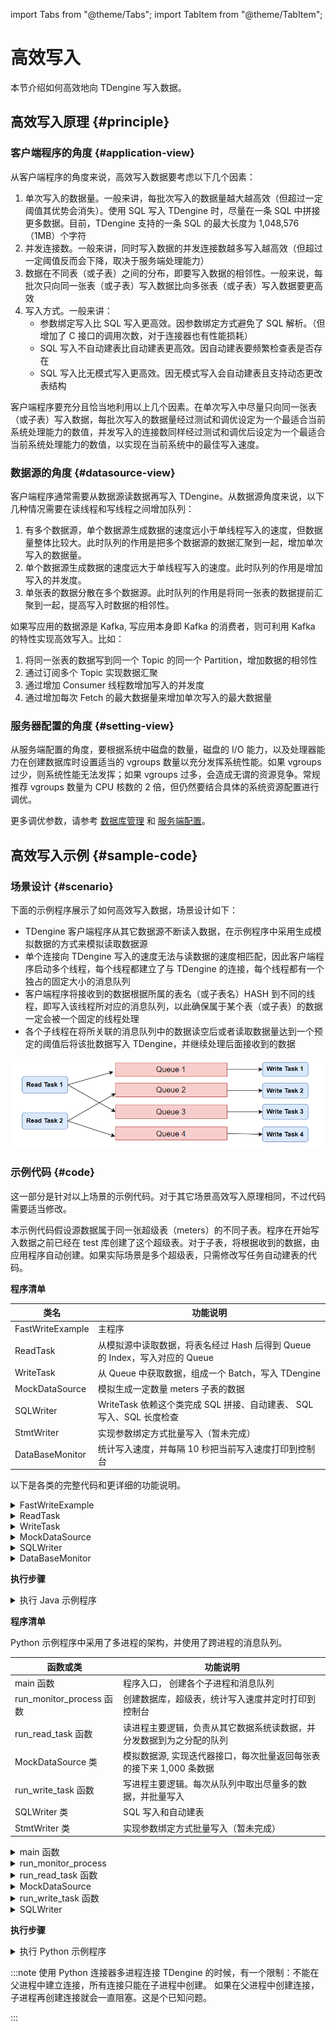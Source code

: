 import Tabs from "@theme/Tabs";
import TabItem from "@theme/TabItem";

# 高效写入

本节介绍如何高效地向 TDengine 写入数据。

## 高效写入原理 {#principle}

### 客户端程序的角度 {#application-view}

从客户端程序的角度来说，高效写入数据要考虑以下几个因素：

1. 单次写入的数据量。一般来讲，每批次写入的数据量越大越高效（但超过一定阈值其优势会消失）。使用 SQL 写入 TDengine 时，尽量在一条 SQL 中拼接更多数据。目前，TDengine 支持的一条 SQL 的最大长度为 1,048,576（1MB）个字符
2. 并发连接数。一般来讲，同时写入数据的并发连接数越多写入越高效（但超过一定阈值反而会下降，取决于服务端处理能力）
3. 数据在不同表（或子表）之间的分布，即要写入数据的相邻性。一般来说，每批次只向同一张表（或子表）写入数据比向多张表（或子表）写入数据要更高效
4. 写入方式。一般来讲：
   - 参数绑定写入比 SQL 写入更高效。因参数绑定方式避免了 SQL 解析。（但增加了 C 接口的调用次数，对于连接器也有性能损耗）
   - SQL 写入不自动建表比自动建表更高效。因自动建表要频繁检查表是否存在
   - SQL 写入比无模式写入更高效。因无模式写入会自动建表且支持动态更改表结构

客户端程序要充分且恰当地利用以上几个因素。在单次写入中尽量只向同一张表（或子表）写入数据，每批次写入的数据量经过测试和调优设定为一个最适合当前系统处理能力的数值，并发写入的连接数同样经过测试和调优后设定为一个最适合当前系统处理能力的数值，以实现在当前系统中的最佳写入速度。

### 数据源的角度 {#datasource-view}

客户端程序通常需要从数据源读数据再写入 TDengine。从数据源角度来说，以下几种情况需要在读线程和写线程之间增加队列：

1. 有多个数据源，单个数据源生成数据的速度远小于单线程写入的速度，但数据量整体比较大。此时队列的作用是把多个数据源的数据汇聚到一起，增加单次写入的数据量。
2. 单个数据源生成数据的速度远大于单线程写入的速度。此时队列的作用是增加写入的并发度。
3. 单张表的数据分散在多个数据源。此时队列的作用是将同一张表的数据提前汇聚到一起，提高写入时数据的相邻性。

如果写应用的数据源是 Kafka, 写应用本身即 Kafka 的消费者，则可利用 Kafka 的特性实现高效写入。比如：

1. 将同一张表的数据写到同一个 Topic 的同一个 Partition，增加数据的相邻性
2. 通过订阅多个 Topic 实现数据汇聚
3. 通过增加 Consumer 线程数增加写入的并发度
4. 通过增加每次 Fetch 的最大数据量来增加单次写入的最大数据量

### 服务器配置的角度 {#setting-view}

从服务端配置的角度，要根据系统中磁盘的数量，磁盘的 I/O 能力，以及处理器能力在创建数据库时设置适当的 vgroups 数量以充分发挥系统性能。如果 vgroups 过少，则系统性能无法发挥；如果 vgroups 过多，会造成无谓的资源竞争。常规推荐 vgroups 数量为 CPU 核数的 2 倍，但仍然要结合具体的系统资源配置进行调优。

更多调优参数，请参考 [数据库管理](../../../taos-sql/database) 和 [服务端配置](../../../reference/config)。

## 高效写入示例 {#sample-code}

### 场景设计 {#scenario}

下面的示例程序展示了如何高效写入数据，场景设计如下：

- TDengine 客户端程序从其它数据源不断读入数据，在示例程序中采用生成模拟数据的方式来模拟读取数据源
- 单个连接向 TDengine 写入的速度无法与读数据的速度相匹配，因此客户端程序启动多个线程，每个线程都建立了与 TDengine 的连接，每个线程都有一个独占的固定大小的消息队列
- 客户端程序将接收到的数据根据所属的表名（或子表名）HASH 到不同的线程，即写入该线程所对应的消息队列，以此确保属于某个表（或子表）的数据一定会被一个固定的线程处理
- 各个子线程在将所关联的消息队列中的数据读空后或者读取数据量达到一个预定的阈值后将该批数据写入 TDengine，并继续处理后面接收到的数据

![TDengine 高效写入示例场景的线程模型](highvolume.webp)

### 示例代码 {#code}

这一部分是针对以上场景的示例代码。对于其它场景高效写入原理相同，不过代码需要适当修改。

本示例代码假设源数据属于同一张超级表（meters）的不同子表。程序在开始写入数据之前已经在 test 库创建了这个超级表。对于子表，将根据收到的数据，由应用程序自动创建。如果实际场景是多个超级表，只需修改写任务自动建表的代码。

<Tabs defaultValue="java" groupId="lang">
<TabItem label="Java" value="java">

**程序清单**

| 类名             | 功能说明                                                                    |
| ---------------- | --------------------------------------------------------------------------- |
| FastWriteExample | 主程序                                                                      |
| ReadTask         | 从模拟源中读取数据，将表名经过 Hash 后得到 Queue 的 Index，写入对应的 Queue |
| WriteTask        | 从 Queue 中获取数据，组成一个 Batch，写入 TDengine                          |
| MockDataSource   | 模拟生成一定数量 meters 子表的数据                                          |
| SQLWriter        | WriteTask 依赖这个类完成 SQL 拼接、自动建表、 SQL 写入、SQL 长度检查        |
| StmtWriter       | 实现参数绑定方式批量写入（暂未完成）                                        |
| DataBaseMonitor  | 统计写入速度，并每隔 10 秒把当前写入速度打印到控制台                        |

以下是各类的完整代码和更详细的功能说明。

<details>
<summary>FastWriteExample</summary>
主程序负责：

1. 创建消息队列
2. 启动写线程
3. 启动读线程
4. 每隔 10 秒统计一次写入速度

主程序默认暴露了 4 个参数，每次启动程序都可调节，用于测试和调优：

1. 读线程个数。默认为 1。
2. 写线程个数。默认为 3。
3. 模拟生成的总表数。默认为 1,000。将会平分给各个读线程。如果总表数较大，建表需要花费较长，开始统计的写入速度可能较慢。
4. 每批最多写入记录数量。默认为 3,000。

队列容量（taskQueueCapacity）也是与性能有关的参数，可通过修改程序调节。一般来讲，队列容量越大，入队被阻塞的概率越小，队列的吞吐量越大，但是内存占用也会越大。示例程序默认值已经设置地足够大。

```java
package com.taos.example.highvolume;

import org.slf4j.Logger;
import org.slf4j.LoggerFactory;

import java.sql.*;
import java.util.ArrayList;
import java.util.List;
import java.util.concurrent.ArrayBlockingQueue;
import java.util.concurrent.BlockingQueue;


public class FastWriteExample {
    final static Logger logger = LoggerFactory.getLogger(FastWriteExample.class);

    final static int taskQueueCapacity = 1000000;
    final static List<BlockingQueue<String>> taskQueues = new ArrayList<>();
    final static List<ReadTask> readTasks = new ArrayList<>();
    final static List<WriteTask> writeTasks = new ArrayList<>();
    final static DataBaseMonitor databaseMonitor = new DataBaseMonitor();

    public static void stopAll() {
        logger.info("shutting down");
        readTasks.forEach(task -> task.stop());
        writeTasks.forEach(task -> task.stop());
        databaseMonitor.close();
    }

    public static void main(String[] args) throws InterruptedException, SQLException {
        int readTaskCount = args.length > 0 ? Integer.parseInt(args[0]) : 1;
        int writeTaskCount = args.length > 1 ? Integer.parseInt(args[1]) : 3;
        int tableCount = args.length > 2 ? Integer.parseInt(args[2]) : 1000;
        int maxBatchSize = args.length > 3 ? Integer.parseInt(args[3]) : 3000;

        logger.info("readTaskCount={}, writeTaskCount={} tableCount={} maxBatchSize={}",
                readTaskCount, writeTaskCount, tableCount, maxBatchSize);

        databaseMonitor.init().prepareDatabase();

        // Create task queues, whiting tasks and start writing threads.
        for (int i = 0; i < writeTaskCount; ++i) {
            BlockingQueue<String> queue = new ArrayBlockingQueue<>(taskQueueCapacity);
            taskQueues.add(queue);
            WriteTask task = new WriteTask(queue, maxBatchSize);
            Thread t = new Thread(task);
            t.setName("WriteThread-" + i);
            t.start();
        }

        // create reading tasks and start reading threads
        int tableCountPerTask = tableCount / readTaskCount;
        for (int i = 0; i < readTaskCount; ++i) {
            ReadTask task = new ReadTask(i, taskQueues, tableCountPerTask);
            Thread t = new Thread(task);
            t.setName("ReadThread-" + i);
            t.start();
        }

        Runtime.getRuntime().addShutdownHook(new Thread(FastWriteExample::stopAll));

        long lastCount = 0;
        while (true) {
            Thread.sleep(10000);
            long numberOfTable = databaseMonitor.getTableCount();
            long count = databaseMonitor.count();
            logger.info("numberOfTable={} count={} speed={}", numberOfTable, count, (count - lastCount) / 10);
            lastCount = count;
        }
    }
}
```

[查看源码](https://github.com/taosdata/TDengine/blob/main/docs/examples/java/src/main/java/com/taos/example/highvolume/FastWriteExample.java)

</details>

<details>
<summary>ReadTask</summary>

读任务负责从数据源读数据。每个读任务都关联了一个模拟数据源。每个模拟数据源可生成一点数量表的数据。不同的模拟数据源生成不同表的数据。

读任务采用阻塞的方式写消息队列。也就是说，一旦队列满了，写操作就会阻塞。

```java
package com.taos.example.highvolume;

import org.slf4j.Logger;
import org.slf4j.LoggerFactory;

import java.util.Iterator;
import java.util.List;
import java.util.concurrent.BlockingQueue;

class ReadTask implements Runnable {
    private final static Logger logger = LoggerFactory.getLogger(ReadTask.class);
    private final int taskId;
    private final List<BlockingQueue<String>> taskQueues;
    private final int queueCount;
    private final int tableCount;
    private boolean active = true;

    public ReadTask(int readTaskId, List<BlockingQueue<String>> queues, int tableCount) {
        this.taskId = readTaskId;
        this.taskQueues = queues;
        this.queueCount = queues.size();
        this.tableCount = tableCount;
    }

    /**
     * Assign data received to different queues.
     * Here we use the suffix number in table name.
     * You are expected to define your own rule in practice.
     *
     * @param line record received
     * @return which queue to use
     */
    public int getQueueId(String line) {
        String tbName = line.substring(0, line.indexOf(',')); // For example: tb1_101
        String suffixNumber = tbName.split("_")[1];
        return Integer.parseInt(suffixNumber) % this.queueCount;
    }

    @Override
    public void run() {
        logger.info("started");
        Iterator<String> it = new MockDataSource("tb" + this.taskId, tableCount);
        try {
            while (it.hasNext() && active) {
                String line = it.next();
                int queueId = getQueueId(line);
                taskQueues.get(queueId).put(line);
            }
        } catch (Exception e) {
            logger.error("Read Task Error", e);
        }
    }

    public void stop() {
        logger.info("stop");
        this.active = false;
    }
}
```

[查看源码](https://github.com/taosdata/TDengine/blob/main/docs/examples/java/src/main/java/com/taos/example/highvolume/ReadTask.java)

</details>

<details>
<summary>WriteTask</summary>

```java
package com.taos.example.highvolume;

import org.slf4j.Logger;
import org.slf4j.LoggerFactory;

import java.util.concurrent.BlockingQueue;

class WriteTask implements Runnable {
    private final static Logger logger = LoggerFactory.getLogger(WriteTask.class);
    private final int maxBatchSize;

    // the queue from which this writing task get raw data.
    private final BlockingQueue<String> queue;

    // A flag indicate whether to continue.
    private boolean active = true;

    public WriteTask(BlockingQueue<String> taskQueue, int maxBatchSize) {
        this.queue = taskQueue;
        this.maxBatchSize = maxBatchSize;
    }

    @Override
    public void run() {
        logger.info("started");
        String line = null; // data getting from the queue just now.
        SQLWriter writer = new SQLWriter(maxBatchSize);
        try {
            writer.init();
            while (active) {
                line = queue.poll();
                if (line != null) {
                    // parse raw data and buffer the data.
                    writer.processLine(line);
                } else if (writer.hasBufferedValues()) {
                    // write data immediately if no more data in the queue
                    writer.flush();
                } else {
                    // sleep a while to avoid high CPU usage if no more data in the queue and no buffered records, .
                    Thread.sleep(100);
                }
            }
            if (writer.hasBufferedValues()) {
                writer.flush();
            }
        } catch (Exception e) {
            String msg = String.format("line=%s, bufferedCount=%s", line, writer.getBufferedCount());
            logger.error(msg, e);
        } finally {
            writer.close();
        }
    }

    public void stop() {
        logger.info("stop");
        this.active = false;
    }
}
```

[查看源码](https://github.com/taosdata/TDengine/blob/main/docs/examples/java/src/main/java/com/taos/example/highvolume/WriteTask.java)

</details>

<details>

<summary>MockDataSource</summary>

```java
package com.taos.example.highvolume;

import java.util.Iterator;

/**
 * Generate test data
 */
class MockDataSource implements Iterator {
    private String tbNamePrefix;
    private int tableCount;
    private long maxRowsPerTable = 1000000000L;

    // 100 milliseconds between two neighbouring rows.
    long startMs = System.currentTimeMillis() - maxRowsPerTable * 100;
    private int currentRow = 0;
    private int currentTbId = -1;

    // mock values
    String[] location = {"California.LosAngeles", "California.SanDiego", "California.SanJose", "California.Campbell", "California.SanFrancisco"};
    float[] current = {8.8f, 10.7f, 9.9f, 8.9f, 9.4f};
    int[] voltage = {119, 116, 111, 113, 118};
    float[] phase = {0.32f, 0.34f, 0.33f, 0.329f, 0.141f};

    public MockDataSource(String tbNamePrefix, int tableCount) {
        this.tbNamePrefix = tbNamePrefix;
        this.tableCount = tableCount;
    }

    @Override
    public boolean hasNext() {
        currentTbId += 1;
        if (currentTbId == tableCount) {
            currentTbId = 0;
            currentRow += 1;
        }
        return currentRow < maxRowsPerTable;
    }

    @Override
    public String next() {
        long ts = startMs + 100 * currentRow;
        int groupId = currentTbId % 5 == 0 ? currentTbId / 5 : currentTbId / 5 + 1;
        StringBuilder sb = new StringBuilder(tbNamePrefix + "_" + currentTbId + ","); // tbName
        sb.append(ts).append(','); // ts
        sb.append(current[currentRow % 5]).append(','); // current
        sb.append(voltage[currentRow % 5]).append(','); // voltage
        sb.append(phase[currentRow % 5]).append(','); // phase
        sb.append(location[currentRow % 5]).append(','); // location
        sb.append(groupId); // groupID

        return sb.toString();
    }
}

```

[查看源码](https://github.com/taosdata/TDengine/blob/main/docs/examples/java/src/main/java/com/taos/example/highvolume/MockDataSource.java)

</details>

<details>

<summary>SQLWriter</summary>

SQLWriter 类封装了拼 SQL 和写数据的逻辑。注意，所有的表都没有提前创建，而是在 catch 到表不存在异常的时候，再以超级表为模板批量建表，然后重新执行 INSERT 语句。对于其它异常，这里简单地记录当时执行的 SQL 语句到日志中，你也可以记录更多线索到日志，已便排查错误和故障恢复。

```java
package com.taos.example.highvolume;

import org.slf4j.Logger;
import org.slf4j.LoggerFactory;

import java.sql.*;
import java.util.HashMap;
import java.util.Map;

/**
 * A helper class encapsulate the logic of writing using SQL.
 * <p>
 * The main interfaces are two methods:
 * <ol>
 *     <li>{@link SQLWriter#processLine}, which receive raw lines from WriteTask and group them by table names.</li>
 *     <li>{@link  SQLWriter#flush}, which assemble INSERT statement and execute it.</li>
 * </ol>
 * <p>
 * There is a technical skill worth mentioning: we create table as needed when "table does not exist" error occur instead of creating table automatically using syntax "INSET INTO tb USING stb".
 * This ensure that checking table existence is a one-time-only operation.
 * </p>
 *
 * </p>
 */
public class SQLWriter {
    final static Logger logger = LoggerFactory.getLogger(SQLWriter.class);

    private Connection conn;
    private Statement stmt;

    /**
     * current number of buffered records
     */
    private int bufferedCount = 0;
    /**
     * Maximum number of buffered records.
     * Flush action will be triggered if bufferedCount reached this value,
     */
    private int maxBatchSize;


    /**
     * Maximum SQL length.
     */
    private int maxSQLLength = 800_000;

    /**
     * Map from table name to column values. For example:
     * "tb001" -> "(1648432611249,2.1,114,0.09) (1648432611250,2.2,135,0.2)"
     */
    private Map<String, String> tbValues = new HashMap<>();

    /**
     * Map from table name to tag values in the same order as creating stable.
     * Used for creating table.
     */
    private Map<String, String> tbTags = new HashMap<>();

    public SQLWriter(int maxBatchSize) {
        this.maxBatchSize = maxBatchSize;
    }


    /**
     * Get Database Connection
     *
     * @return Connection
     * @throws SQLException
     */
    private static Connection getConnection() throws SQLException {
        String jdbcURL = System.getenv("TDENGINE_JDBC_URL");
        return DriverManager.getConnection(jdbcURL);
    }

    /**
     * Create Connection and Statement
     *
     * @throws SQLException
     */
    public void init() throws SQLException {
        conn = getConnection();
        stmt = conn.createStatement();
        stmt.execute("use test");
    }

    /**
     * Convert raw data to SQL fragments, group them by table name and cache them in a HashMap.
     * Trigger writing when number of buffered records reached maxBachSize.
     *
     * @param line raw data get from task queue in format: tbName,ts,current,voltage,phase,location,groupId
     */
    public void processLine(String line) throws SQLException {
        bufferedCount += 1;
        int firstComma = line.indexOf(',');
        String tbName = line.substring(0, firstComma);
        int lastComma = line.lastIndexOf(',');
        int secondLastComma = line.lastIndexOf(',', lastComma - 1);
        String value = "(" + line.substring(firstComma + 1, secondLastComma) + ") ";
        if (tbValues.containsKey(tbName)) {
            tbValues.put(tbName, tbValues.get(tbName) + value);
        } else {
            tbValues.put(tbName, value);
        }
        if (!tbTags.containsKey(tbName)) {
            String location = line.substring(secondLastComma + 1, lastComma);
            String groupId = line.substring(lastComma + 1);
            String tagValues = "('" + location + "'," + groupId + ')';
            tbTags.put(tbName, tagValues);
        }
        if (bufferedCount == maxBatchSize) {
            flush();
        }
    }


    /**
     * Assemble INSERT statement using buffered SQL fragments in Map {@link SQLWriter#tbValues} and execute it.
     * In case of "Table does not exit" exception, create all tables in the sql and retry the sql.
     */
    public void flush() throws SQLException {
        StringBuilder sb = new StringBuilder("INSERT INTO ");
        for (Map.Entry<String, String> entry : tbValues.entrySet()) {
            String tableName = entry.getKey();
            String values = entry.getValue();
            String q = tableName + " values " + values + " ";
            if (sb.length() + q.length() > maxSQLLength) {
                executeSQL(sb.toString());
                logger.warn("increase maxSQLLength or decrease maxBatchSize to gain better performance");
                sb = new StringBuilder("INSERT INTO ");
            }
            sb.append(q);
        }
        executeSQL(sb.toString());
        tbValues.clear();
        bufferedCount = 0;
    }

    private void executeSQL(String sql) throws SQLException {
        try {
            stmt.executeUpdate(sql);
        } catch (SQLException e) {
            // convert to error code defined in taoserror.h
            int errorCode = e.getErrorCode() & 0xffff;
            if (errorCode == 0x2603) {
                // Table does not exist
                createTables();
                executeSQL(sql);
            } else {
                logger.error("Execute SQL: {}", sql);
                throw e;
            }
        } catch (Throwable throwable) {
            logger.error("Execute SQL: {}", sql);
            throw throwable;
        }
    }

    /**
     * Create tables in batch using syntax:
     * <p>
     * CREATE TABLE [IF NOT EXISTS] tb_name1 USING stb_name TAGS (tag_value1, ...) [IF NOT EXISTS] tb_name2 USING stb_name TAGS (tag_value2, ...) ...;
     * </p>
     */
    private void createTables() throws SQLException {
        StringBuilder sb = new StringBuilder("CREATE TABLE ");
        for (String tbName : tbValues.keySet()) {
            String tagValues = tbTags.get(tbName);
            sb.append("IF NOT EXISTS ").append(tbName).append(" USING meters TAGS ").append(tagValues).append(" ");
        }
        String sql = sb.toString();
        try {
            stmt.executeUpdate(sql);
        } catch (Throwable throwable) {
            logger.error("Execute SQL: {}", sql);
            throw throwable;
        }
    }

    public boolean hasBufferedValues() {
        return bufferedCount > 0;
    }

    public int getBufferedCount() {
        return bufferedCount;
    }

    public void close() {
        try {
            stmt.close();
        } catch (SQLException e) {
        }
        try {
            conn.close();
        } catch (SQLException e) {
        }
    }
}
```

[查看源码](https://github.com/taosdata/TDengine/blob/main/docs/examples/java/src/main/java/com/taos/example/highvolume/SQLWriter.java)

</details>

<details>

<summary>DataBaseMonitor</summary>

```java
package com.taos.example.highvolume;

import java.sql.*;

/**
 * Prepare target database.
 * Count total records in database periodically so that we can estimate the writing speed.
 */
public class DataBaseMonitor {
    private Connection conn;
    private Statement stmt;

    public DataBaseMonitor init() throws SQLException {
        if (conn == null) {
            String jdbcURL = System.getenv("TDENGINE_JDBC_URL");
            conn = DriverManager.getConnection(jdbcURL);
            stmt = conn.createStatement();
        }
        return this;
    }

    public void close() {
        try {
            stmt.close();
        } catch (SQLException e) {
        }
        try {
            conn.close();
        } catch (SQLException e) {
        }
    }

    public void prepareDatabase() throws SQLException {
        stmt.execute("DROP DATABASE IF EXISTS test");
        stmt.execute("CREATE DATABASE test");
        stmt.execute("CREATE STABLE test.meters (ts TIMESTAMP, current FLOAT, voltage INT, phase FLOAT) TAGS (location BINARY(64), groupId INT)");
    }

    public long count() throws SQLException {
        try (ResultSet result = stmt.executeQuery("SELECT count(*) from test.meters")) {
            result.next();
            return result.getLong(1);
        }
    }

    public long getTableCount() throws SQLException {
        try (ResultSet result = stmt.executeQuery("select count(*) from information_schema.ins_tables where db_name = 'test';")) {
            result.next();
            return result.getLong(1);
        }
    }
}
```

[查看源码](https://github.com/taosdata/TDengine/blob/main/docs/examples/java/src/main/java/com/taos/example/highvolume/DataBaseMonitor.java)

</details>

**执行步骤**

<details>
<summary>执行 Java 示例程序</summary>

执行程序前需配置环境变量 `TDENGINE_JDBC_URL`。如果 TDengine Server 部署在本机，且用户名、密码和端口都是默认值，那么可配置：

```
TDENGINE_JDBC_URL="jdbc:TAOS://localhost:6030?user=root&password=taosdata"
```

**本地集成开发环境执行示例程序**

1. clone TDengine 仓库
   ```
   git clone git@github.com:taosdata/TDengine.git --depth 1
   ```
2. 用集成开发环境打开 `docs/examples/java` 目录。
3. 在开发环境中配置环境变量 `TDENGINE_JDBC_URL`。如果已配置了全局的环境变量 `TDENGINE_JDBC_URL` 可跳过这一步。
4. 运行类 `com.taos.example.highvolume.FastWriteExample`。

**远程服务器上执行示例程序**

若要在服务器上执行示例程序，可按照下面的步骤操作：

1. 打包示例代码。在目录 TDengine/docs/examples/java 下执行：
   ```
   mvn package
   ```
2. 远程服务器上创建 examples 目录：
   ```
   mkdir -p examples/java
   ```
3. 复制依赖到服务器指定目录：
   - 复制依赖包，只用复制一次
     ```
     scp -r .\target\lib <user>@<host>:~/examples/java
     ```
   - 复制本程序的 jar 包，每次更新代码都需要复制
     ```
     scp -r .\target\javaexample-1.0.jar <user>@<host>:~/examples/java
     ```
4. 配置环境变量。
   编辑 `~/.bash_profile` 或 `~/.bashrc` 添加如下内容例如：

   ```
   export TDENGINE_JDBC_URL="jdbc:TAOS://localhost:6030?user=root&password=taosdata"
   ```

   以上使用的是本地部署 TDengine Server 时默认的 JDBC URL。你需要根据自己的实际情况更改。

5. 用 Java 命令启动示例程序，命令模板：

   ```
   java -classpath lib/*:javaexample-1.0.jar  com.taos.example.highvolume.FastWriteExample <read_thread_count>  <white_thread_count> <total_table_count> <max_batch_size>
   ```

6. 结束测试程序。测试程序不会自动结束，在获取到当前配置下稳定的写入速度后，按 <kbd>CTRL</kbd> + <kbd>C</kbd> 结束程序。
   下面是一次实际运行的日志输出，机器配置 16 核 + 64G + 固态硬盘。

   ```
   root@vm85$ java -classpath lib/*:javaexample-1.0.jar  com.taos.example.highvolume.FastWriteExample 2 12
   18:56:35.896 [main] INFO  c.t.e.highvolume.FastWriteExample - readTaskCount=2, writeTaskCount=12 tableCount=1000 maxBatchSize=3000
   18:56:36.011 [WriteThread-0] INFO  c.taos.example.highvolume.WriteTask - started
   18:56:36.015 [WriteThread-0] INFO  c.taos.example.highvolume.SQLWriter - maxSQLLength=1048576
   18:56:36.021 [WriteThread-1] INFO  c.taos.example.highvolume.WriteTask - started
   18:56:36.022 [WriteThread-1] INFO  c.taos.example.highvolume.SQLWriter - maxSQLLength=1048576
   18:56:36.031 [WriteThread-2] INFO  c.taos.example.highvolume.WriteTask - started
   18:56:36.032 [WriteThread-2] INFO  c.taos.example.highvolume.SQLWriter - maxSQLLength=1048576
   18:56:36.041 [WriteThread-3] INFO  c.taos.example.highvolume.WriteTask - started
   18:56:36.042 [WriteThread-3] INFO  c.taos.example.highvolume.SQLWriter - maxSQLLength=1048576
   18:56:36.093 [WriteThread-4] INFO  c.taos.example.highvolume.WriteTask - started
   18:56:36.094 [WriteThread-4] INFO  c.taos.example.highvolume.SQLWriter - maxSQLLength=1048576
   18:56:36.099 [WriteThread-5] INFO  c.taos.example.highvolume.WriteTask - started
   18:56:36.100 [WriteThread-5] INFO  c.taos.example.highvolume.SQLWriter - maxSQLLength=1048576
   18:56:36.100 [WriteThread-6] INFO  c.taos.example.highvolume.WriteTask - started
   18:56:36.101 [WriteThread-6] INFO  c.taos.example.highvolume.SQLWriter - maxSQLLength=1048576
   18:56:36.103 [WriteThread-7] INFO  c.taos.example.highvolume.WriteTask - started
   18:56:36.104 [WriteThread-7] INFO  c.taos.example.highvolume.SQLWriter - maxSQLLength=1048576
   18:56:36.105 [WriteThread-8] INFO  c.taos.example.highvolume.WriteTask - started
   18:56:36.107 [WriteThread-8] INFO  c.taos.example.highvolume.SQLWriter - maxSQLLength=1048576
   18:56:36.108 [WriteThread-9] INFO  c.taos.example.highvolume.WriteTask - started
   18:56:36.109 [WriteThread-9] INFO  c.taos.example.highvolume.SQLWriter - maxSQLLength=1048576
   18:56:36.156 [WriteThread-10] INFO  c.taos.example.highvolume.WriteTask - started
   18:56:36.157 [WriteThread-11] INFO  c.taos.example.highvolume.WriteTask - started
   18:56:36.158 [WriteThread-10] INFO  c.taos.example.highvolume.SQLWriter - maxSQLLength=1048576
   18:56:36.158 [ReadThread-0] INFO  com.taos.example.highvolume.ReadTask - started
   18:56:36.158 [ReadThread-1] INFO  com.taos.example.highvolume.ReadTask - started
   18:56:36.158 [WriteThread-11] INFO  c.taos.example.highvolume.SQLWriter - maxSQLLength=1048576
   18:56:46.369 [main] INFO  c.t.e.highvolume.FastWriteExample - count=18554448 speed=1855444
   18:56:56.946 [main] INFO  c.t.e.highvolume.FastWriteExample - count=39059660 speed=2050521
   18:57:07.322 [main] INFO  c.t.e.highvolume.FastWriteExample - count=59403604 speed=2034394
   18:57:18.032 [main] INFO  c.t.e.highvolume.FastWriteExample - count=80262938 speed=2085933
   18:57:28.432 [main] INFO  c.t.e.highvolume.FastWriteExample - count=101139906 speed=2087696
   18:57:38.921 [main] INFO  c.t.e.highvolume.FastWriteExample - count=121807202 speed=2066729
   18:57:49.375 [main] INFO  c.t.e.highvolume.FastWriteExample - count=142952417 speed=2114521
   18:58:00.689 [main] INFO  c.t.e.highvolume.FastWriteExample - count=163650306 speed=2069788
   18:58:11.646 [main] INFO  c.t.e.highvolume.FastWriteExample - count=185019808 speed=2136950
   ```

</details>

</TabItem>
<TabItem label="Python" value="python">

**程序清单**

Python 示例程序中采用了多进程的架构，并使用了跨进程的消息队列。

| 函数或类                 | 功能说明                                                             |
| ------------------------ | -------------------------------------------------------------------- |
| main 函数                | 程序入口， 创建各个子进程和消息队列                                  |
| run_monitor_process 函数 | 创建数据库，超级表，统计写入速度并定时打印到控制台                   |
| run_read_task 函数       | 读进程主要逻辑，负责从其它数据系统读数据，并分发数据到为之分配的队列 |
| MockDataSource 类        | 模拟数据源, 实现迭代器接口，每次批量返回每张表的接下来 1,000 条数据  |
| run_write_task 函数      | 写进程主要逻辑。每次从队列中取出尽量多的数据，并批量写入             |
| SQLWriter 类             | SQL 写入和自动建表                                                   |
| StmtWriter 类            | 实现参数绑定方式批量写入（暂未完成）                                 |

<details>
<summary>main 函数</summary>

main 函数负责创建消息队列和启动子进程，子进程有 3 类：

1. 1 个监控进程，负责数据库初始化和统计写入速度
2. n 个读进程，负责从其它数据系统读数据
3. m 个写进程，负责写数据库

main 函数可以接收 5 个启动参数，依次是：

1. 读任务（进程）数, 默认为 1
2. 写任务（进程）数, 默认为 1
3. 模拟生成的总表数，默认为 1,000
4. 队列大小（单位字节），默认为 1,000,000
5. 每批最多写入记录数量， 默认为 3,000

```python
def main(infinity):
    set_global_config()
    logging.info(f"READ_TASK_COUNT={READ_TASK_COUNT}, WRITE_TASK_COUNT={WRITE_TASK_COUNT}, "
                 f"TABLE_COUNT={TABLE_COUNT}, QUEUE_SIZE={QUEUE_SIZE}, MAX_BATCH_SIZE={MAX_BATCH_SIZE}")

    conn = get_connection()
    conn.execute("DROP DATABASE IF EXISTS test")
    conn.execute("CREATE DATABASE IF NOT EXISTS test keep 36500")
    conn.execute("CREATE STABLE IF NOT EXISTS test.meters (ts TIMESTAMP, current FLOAT, voltage INT, phase FLOAT) "
                 "TAGS (location BINARY(64), groupId INT)")
    conn.close()

    done_queue = Queue()
    monitor_process = Process(target=run_monitor_process, args=(done_queue,))
    monitor_process.start()
    logging.debug(f"monitor task started with pid {monitor_process.pid}")

    task_queues: List[Queue] = []
    write_processes = []
    read_processes = []

    # create task queues
    for i in range(WRITE_TASK_COUNT):
        queue = Queue()
        task_queues.append(queue)

    # create write processes
    for i in range(WRITE_TASK_COUNT):
        p = Process(target=run_write_task, args=(i, task_queues[i], done_queue))
        p.start()
        logging.debug(f"WriteTask-{i} started with pid {p.pid}")
        write_processes.append(p)

    # create read processes
    for i in range(READ_TASK_COUNT):
        queues = assign_queues(i, task_queues)
        p = Process(target=run_read_task, args=(i, queues, infinity))
        p.start()
        logging.debug(f"ReadTask-{i} started with pid {p.pid}")
        read_processes.append(p)

    try:
        monitor_process.join()
        for p in read_processes:
            p.join()
        for p in write_processes:
            p.join()
        time.sleep(1)
        return
    except KeyboardInterrupt:
        monitor_process.terminate()
        [p.terminate() for p in read_processes]
        [p.terminate() for p in write_processes]
        [q.close() for q in task_queues]


def assign_queues(read_task_id, task_queues):
    """
    Compute target queues for a specific read task.
    """
    ratio = WRITE_TASK_COUNT / READ_TASK_COUNT
    from_index = math.floor(read_task_id * ratio)
    end_index = math.ceil((read_task_id + 1) * ratio)
    return task_queues[from_index:end_index]


if __name__ == '__main__':
    multiprocessing.set_start_method('spawn')
    main(False)
```

[查看源码](https://github.com/taosdata/TDengine/blob/main/docs/examples/python/fast_write_example.py)

</details>

<details>
<summary>run_monitor_process</summary>

监控进程负责初始化数据库，并监控当前的写入速度。

```python
def run_monitor_process(done_queue: Queue):
    log = logging.getLogger("DataBaseMonitor")
    conn = None
    try:
        conn = get_connection()

        def get_count():
            res = conn.query("SELECT count(*) FROM test.meters")
            rows = res.fetch_all()
            return rows[0][0] if rows else 0

        last_count = 0
        while True:
            try:
                done = done_queue.get_nowait()
                if done == _DONE_MESSAGE:
                    break
            except Empty:
                pass
            time.sleep(10)
            count = get_count()
            log.info(f"count={count} speed={(count - last_count) / 10}")
            last_count = count
    finally:
        conn.close()


```

[查看源码](https://github.com/taosdata/TDengine/blob/main/docs/examples/python/fast_write_example.py)

</details>

<details>

<summary>run_read_task 函数</summary>

读进程，负责从其它数据系统读数据，并分发数据到为之分配的队列。

```python

def run_read_task(task_id: int, task_queues: List[Queue], infinity):
    table_count_per_task = TABLE_COUNT // READ_TASK_COUNT
    data_source = MockDataSource(f"tb{task_id}", table_count_per_task, infinity)
    try:
        for batch in data_source:
            if isinstance(batch, tuple):
                batch = [batch]
            for table_id, rows in batch:
                # hash data to different queue
                i = table_id % len(task_queues)
                # block putting forever when the queue is full
                for row in rows:
                    task_queues[i].put(row)
        if not infinity:
            for queue in task_queues:
                queue.put(_DONE_MESSAGE)
    except KeyboardInterrupt:
        pass
    finally:
        logging.info('read task over')


```

[查看源码](https://github.com/taosdata/TDengine/blob/main/docs/examples/python/fast_write_example.py)

</details>

<details>

<summary>MockDataSource</summary>

以下是模拟数据源的实现，我们假设数据源生成的每一条数据都带有目标表名信息。实际中你可能需要一定的规则确定目标表名。

```python
import time


class MockDataSource:
    samples = [
        "8.8,119,0.32,California.LosAngeles,0",
        "10.7,116,0.34,California.SanDiego,1",
        "9.9,111,0.33,California.SanJose,2",
        "8.9,113,0.329,California.Campbell,3",
        "9.4,118,0.141,California.SanFrancisco,4"
    ]

    def __init__(self, tb_name_prefix, table_count, infinity=True):
        self.table_name_prefix = tb_name_prefix + "_"
        self.table_count = table_count
        self.max_rows = 10000000
        self.current_ts = round(time.time() * 1000) - self.max_rows * 100
        # [(tableId, tableName, values),]
        self.data = self._init_data()
        self.infinity = infinity

    def _init_data(self):
        lines = self.samples * (self.table_count // 5 + 1)
        data = []
        for i in range(self.table_count):
            table_name = self.table_name_prefix + str(i)
            data.append((i, table_name, lines[i]))  # tableId, row
        return data

    def __iter__(self):
        self.row = 0
        if not self.infinity:
            return iter(self._iter_data())
        else:
            return self

    def __next__(self):
        """
        next 1000 rows for each table.
        return: {tableId:[row,...]}
        """
        return self._iter_data()

    def _iter_data(self):
        ts = []
        for _ in range(1000):
            self.current_ts += 100
            ts.append(str(self.current_ts))
        # add timestamp to each row
        # [(tableId, ["tableName,ts,current,voltage,phase,location,groupId"])]
        result = []
        for table_id, table_name, values in self.data:
            rows = [table_name + ',' + t + ',' + values for t in ts]
            result.append((table_id, rows))
        return result


if __name__ == '__main__':
    datasource = MockDataSource('t', 10, False)
    for data in datasource:
        print(data)

```

[查看源码](https://github.com/taosdata/TDengine/blob/main/docs/examples/python/mockdatasource.py)

</details>

<details>
<summary>run_write_task 函数</summary>

写进程每次从队列中取出尽量多的数据，并批量写入。

```python
def run_write_task(task_id: int, queue: Queue, done_queue: Queue):
    from sql_writer import SQLWriter
    log = logging.getLogger(f"WriteTask-{task_id}")
    writer = SQLWriter(get_connection)
    lines = None
    try:
        while True:
            over = False
            lines = []
            for _ in range(MAX_BATCH_SIZE):
                try:
                    line = queue.get_nowait()
                    if line == _DONE_MESSAGE:
                        over = True
                        break
                    if line:
                        lines.append(line)
                except Empty:
                    time.sleep(0.1)
            if len(lines) > 0:
                writer.process_lines(lines)
            if over:
                done_queue.put(_DONE_MESSAGE)
                break
    except KeyboardInterrupt:
        pass
    except BaseException as e:
        log.debug(f"lines={lines}")
        raise e
    finally:
        writer.close()
        log.debug('write task over')


```

[查看源码](https://github.com/taosdata/TDengine/blob/main/docs/examples/python/fast_write_example.py)

</details>

<details>

SQLWriter 类封装了拼 SQL 和写数据的逻辑。所有的表都没有提前创建，而是在发生表不存在错误的时候，再以超级表为模板批量建表，然后重新执行 INSERT 语句。对于其它错误会记录当时执行的 SQL， 以便排查错误和故障恢复。这个类也对 SQL 是否超过最大长度限制做了检查，根据 TDengine 3.0 的限制由输入参数 maxSQLLength 传入了支持的最大 SQL 长度，即 1,048,576 。

<summary>SQLWriter</summary>

```python
import logging
import taos


class SQLWriter:
    log = logging.getLogger("SQLWriter")

    def __init__(self, get_connection_func):
        self._tb_values = {}
        self._tb_tags = {}
        self._conn = get_connection_func()
        self._max_sql_length = self.get_max_sql_length()
        self._conn.execute("create database if not exists test keep 36500")
        self._conn.execute("USE test")

    def get_max_sql_length(self):
        rows = self._conn.query("SHOW variables").fetch_all()
        for r in rows:
            name = r[0]
            if name == "maxSQLLength":
                return int(r[1])
        return 1024 * 1024

    def process_lines(self, lines: [str]):
        """
        :param lines: [[tbName,ts,current,voltage,phase,location,groupId]]
        """
        for line in lines:
            ps = line.split(",")
            table_name = ps[0]
            value = '(' + ",".join(ps[1:-2]) + ') '
            if table_name in self._tb_values:
                self._tb_values[table_name] += value
            else:
                self._tb_values[table_name] = value

            if table_name not in self._tb_tags:
                location = ps[-2]
                group_id = ps[-1]
                tag_value = f"('{location}',{group_id})"
                self._tb_tags[table_name] = tag_value
        self.flush()

    def flush(self):
        """
        Assemble INSERT statement and execute it.
        When the sql length grows close to MAX_SQL_LENGTH, the sql will be executed immediately, and a new INSERT statement will be created.
        In case of "Table does not exit" exception, tables in the sql will be created and the sql will be re-executed.
        """
        sql = "INSERT INTO "
        sql_len = len(sql)
        buf = []
        for tb_name, values in self._tb_values.items():
            q = tb_name + " VALUES " + values
            if sql_len + len(q) >= self._max_sql_length:
                sql += " ".join(buf)
                self.execute_sql(sql)
                sql = "INSERT INTO "
                sql_len = len(sql)
                buf = []
            buf.append(q)
            sql_len += len(q)
        sql += " ".join(buf)
        self.create_tables()
        self.execute_sql(sql)
        self._tb_values.clear()

    def execute_sql(self, sql):
        try:
            self._conn.execute(sql)
        except taos.Error as e:
            error_code = e.errno & 0xffff
            # Table does not exit
            if error_code == 9731:
                self.create_tables()
            else:
                self.log.error("Execute SQL: %s", sql)
                raise e
        except BaseException as baseException:
            self.log.error("Execute SQL: %s", sql)
            raise baseException

    def create_tables(self):
        sql = "CREATE TABLE "
        for tb in self._tb_values.keys():
            tag_values = self._tb_tags[tb]
            sql += "IF NOT EXISTS " + tb + " USING meters TAGS " + tag_values + " "
        try:
            self._conn.execute(sql)
        except BaseException as e:
            self.log.error("Execute SQL: %s", sql)
            raise e

    def close(self):
        if self._conn:
            self._conn.close()


if __name__ == '__main__':
    def get_connection_func():
        conn = taos.connect()
        return conn


    writer = SQLWriter(get_connection_func=get_connection_func)
    writer.execute_sql(
        "create stable if not exists meters (ts timestamp, current float, voltage int, phase float) "
        "tags (location binary(64), groupId int)")
    writer.execute_sql(
        "INSERT INTO d21001 USING meters TAGS ('California.SanFrancisco', 2) "
        "VALUES ('2021-07-13 14:06:32.272', 10.2, 219, 0.32)")

```

[查看源码](https://github.com/taosdata/TDengine/blob/main/docs/examples/python/sql_writer.py)

</details>

**执行步骤**

<details>

<summary>执行 Python 示例程序</summary>

1. 前提条件

   - 已安装 TDengine 客户端驱动
   - 已安装 Python3， 推荐版本 >= 3.8
   - 已安装 taospy

2. 安装 faster-fifo 代替 python 内置的 multiprocessing.Queue

   ```
   pip3 install faster-fifo
   ```

3. 点击上面的“查看源码”链接复制 `fast_write_example.py` 、 `sql_writer.py` 和 `mockdatasource.py` 三个文件。

4. 执行示例程序

   ```
   python3  fast_write_example.py <READ_TASK_COUNT> <WRITE_TASK_COUNT> <TABLE_COUNT> <QUEUE_SIZE> <MAX_BATCH_SIZE>
   ```

   下面是一次实际运行的输出, 机器配置 16 核 + 64G + 固态硬盘。

   ```
   root@vm85$ python3 fast_write_example.py  8 8
   2022-07-14 19:13:45,869 [root] - READ_TASK_COUNT=8, WRITE_TASK_COUNT=8, TABLE_COUNT=1000, QUEUE_SIZE=1000000, MAX_BATCH_SIZE=3000
   2022-07-14 19:13:48,882 [root] - WriteTask-0 started with pid 718347
   2022-07-14 19:13:48,883 [root] - WriteTask-1 started with pid 718348
   2022-07-14 19:13:48,884 [root] - WriteTask-2 started with pid 718349
   2022-07-14 19:13:48,884 [root] - WriteTask-3 started with pid 718350
   2022-07-14 19:13:48,885 [root] - WriteTask-4 started with pid 718351
   2022-07-14 19:13:48,885 [root] - WriteTask-5 started with pid 718352
   2022-07-14 19:13:48,886 [root] - WriteTask-6 started with pid 718353
   2022-07-14 19:13:48,886 [root] - WriteTask-7 started with pid 718354
   2022-07-14 19:13:48,887 [root] - ReadTask-0 started with pid 718355
   2022-07-14 19:13:48,888 [root] - ReadTask-1 started with pid 718356
   2022-07-14 19:13:48,889 [root] - ReadTask-2 started with pid 718357
   2022-07-14 19:13:48,889 [root] - ReadTask-3 started with pid 718358
   2022-07-14 19:13:48,890 [root] - ReadTask-4 started with pid 718359
   2022-07-14 19:13:48,891 [root] - ReadTask-5 started with pid 718361
   2022-07-14 19:13:48,892 [root] - ReadTask-6 started with pid 718364
   2022-07-14 19:13:48,893 [root] - ReadTask-7 started with pid 718365
   2022-07-14 19:13:56,042 [DataBaseMonitor] - count=6676310 speed=667631.0
   2022-07-14 19:14:06,196 [DataBaseMonitor] - count=20004310 speed=1332800.0
   2022-07-14 19:14:16,366 [DataBaseMonitor] - count=32290310 speed=1228600.0
   2022-07-14 19:14:26,527 [DataBaseMonitor] - count=44438310 speed=1214800.0
   2022-07-14 19:14:36,673 [DataBaseMonitor] - count=56608310 speed=1217000.0
   2022-07-14 19:14:46,834 [DataBaseMonitor] - count=68757310 speed=1214900.0
   2022-07-14 19:14:57,280 [DataBaseMonitor] - count=80992310 speed=1223500.0
   2022-07-14 19:15:07,689 [DataBaseMonitor] - count=93805310 speed=1281300.0
   2022-07-14 19:15:18,020 [DataBaseMonitor] - count=106111310 speed=1230600.0
   2022-07-14 19:15:28,356 [DataBaseMonitor] - count=118394310 speed=1228300.0
   2022-07-14 19:15:38,690 [DataBaseMonitor] - count=130742310 speed=1234800.0
   2022-07-14 19:15:49,000 [DataBaseMonitor] - count=143051310 speed=1230900.0
   2022-07-14 19:15:59,323 [DataBaseMonitor] - count=155276310 speed=1222500.0
   2022-07-14 19:16:09,649 [DataBaseMonitor] - count=167603310 speed=1232700.0
   2022-07-14 19:16:19,995 [DataBaseMonitor] - count=179976310 speed=1237300.0
   ```

</details>

:::note
使用 Python 连接器多进程连接 TDengine 的时候，有一个限制：不能在父进程中建立连接，所有连接只能在子进程中创建。
如果在父进程中创建连接，子进程再创建连接就会一直阻塞。这是个已知问题。

:::

</TabItem>
</Tabs>
